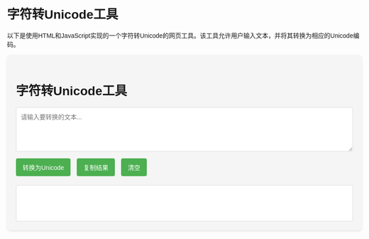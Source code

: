 # 字符转Unicode工具

以下是使用HTML和JavaScript实现的一个字符转Unicode的网页工具。该工具允许用户输入文本，并将其转换为相应的Unicode编码。

<style>
        body {
            font-family: Arial, sans-serif;
            max-width: 800px;
            margin: 20px auto;
            padding: 20px;
        }

        .container {
            background-color: #f5f5f5;
            padding: 20px;
            border-radius: 8px;
            box-shadow: 0 2px 4px rgba(0, 0, 0, 0.1);
        }

        .input-group textarea {
            width: 100%;
            min-height: 100px;
            padding: 10px;
            border: 1px solid #ddd;
            border-radius: 4px;
            font-family: Arial, sans-serif;
            font-size: 14px;
            resize: vertical;
        }

        .button-group {
            margin: 15px 0;
        }

        .button-group button {
            background-color: #4CAF50;
            color: white;
            padding: 10px 15px;
            border: none;
            border-radius: 4px;
            cursor: pointer;
            font-size: 14px;
            transition: background-color 0.3s;
            margin-right: 10px;
        }

        .button-group button:hover {
            background-color: #45a049;
        }

        .button-group button:last-child {
            margin-right: 0;
        }

        #output {
            margin-top: 20px;
            padding: 15px;
            background-color: white;
            border: 1px solid #ddd;
            border-radius: 4px;
            white-space: pre-wrap;
            word-wrap: break-word;
            min-height: 50px;
            font-family: monospace;
            font-size: 14px;
        }
</style>
<div class="container">
    <h1>字符转Unicode工具</h1>
    <div class="input-group">
        <textarea id="inputText" placeholder="请输入要转换的文本..."></textarea>
    </div>
    <div class="button-group">
        <button onclick="convertToUnicode()">转换为Unicode</button>
        <button onclick="copyToClipboard()">复制结果</button>
        <button onclick="clearInput()">清空</button>
    </div>
    <div id="output"></div>
</div>
<script src="char2unicode.js">
</script>
